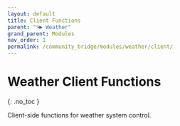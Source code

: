 ```yaml
---
layout: default
title: Client Functions
parent: "🌤️ Weather"
grand_parent: Modules
nav_order: 1
permalink: /community_bridge/modules/weather/client/
---
```


# Weather Client Functions
{: .no_toc }

Client-side functions for weather system control.